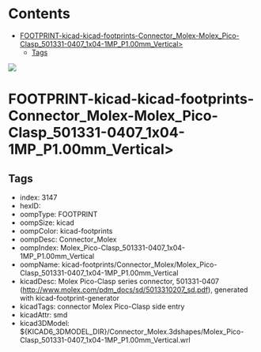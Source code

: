 



Contents
========

* [FOOTPRINT-kicad-kicad-footprints-Connector_Molex-Molex_Pico-Clasp_501331-0407_1x04-1MP_P1.00mm_Vertical>](#footprint-kicad-kicad-footprints-connector_molex-molex_pico-clasp_501331-0407_1x04-1mp_p100mm_vertical)
	* [Tags](#tags)
  
![][im]
# FOOTPRINT-kicad-kicad-footprints-Connector_Molex-Molex_Pico-Clasp_501331-0407_1x04-1MP_P1.00mm_Vertical>

## Tags

- index: 3147
- hexID: 
- oompType: FOOTPRINT
- oompSize: kicad
- oompColor: kicad-footprints
- oompDesc: Connector_Molex
- oompIndex: Molex_Pico-Clasp_501331-0407_1x04-1MP_P1.00mm_Vertical
- oompName: kicad-footprints/Connector_Molex/Molex_Pico-Clasp_501331-0407_1x04-1MP_P1.00mm_Vertical
- kicadDesc: Molex Pico-Clasp series connector, 501331-0407 (http://www.molex.com/pdm_docs/sd/5013310207_sd.pdf), generated with kicad-footprint-generator
- kicadTags: connector Molex Pico-Clasp side entry
- kicadAttr: smd
- kicad3DModel: ${KICAD6_3DMODEL_DIR}/Connector_Molex.3dshapes/Molex_Pico-Clasp_501331-0407_1x04-1MP_P1.00mm_Vertical.wrl



[im]: image.png
